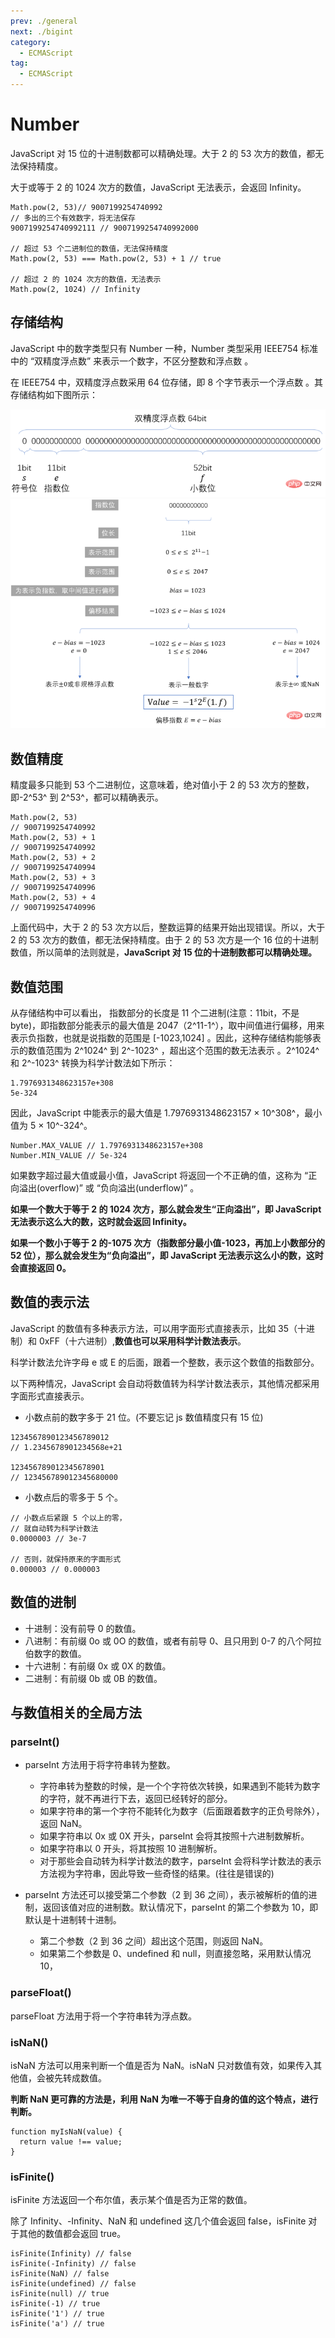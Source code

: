 ```yaml
---
prev: ./general
next: ./bigint
category:
  - ECMAScript
tag:
  - ECMAScript
---
```


# Number

JavaScript 对 15 位的十进制数都可以精确处理。大于 2 的 53 次方的数值，都无法保持精度。

大于或等于 2 的 1024 次方的数值，JavaScript 无法表示，会返回 Infinity。

```js:no-line-numbers
Math.pow(2, 53)// 9007199254740992
// 多出的三个有效数字，将无法保存
9007199254740992111 // 9007199254740992000

// 超过 53 个二进制位的数值，无法保持精度
Math.pow(2, 53) === Math.pow(2, 53) + 1 // true

// 超过 2 的 1024 次方的数值，无法表示
Math.pow(2, 1024) // Infinity
```

<!-- more -->

## 存储结构

JavaScript 中的数字类型只有 Number 一种，Number 类型采用 IEEE754 标准中的 “双精度浮点数” 来表示一个数字，不区分整数和浮点数 。

在 IEEE754 中，双精度浮点数采用 64 位存储，即 8 个字节表示一个浮点数 。其存储结构如下图所示：

![number](./img/number.png 'number')
![number](./img/number1.png 'number')

## 数值精度

精度最多只能到 53 个二进制位，这意味着，绝对值小于 2 的 53 次方的整数，即-2^53^ 到 2^53^，都可以精确表示。

```js:no-line:numbers
Math.pow(2, 53)
// 9007199254740992
Math.pow(2, 53) + 1
// 9007199254740992
Math.pow(2, 53) + 2
// 9007199254740994
Math.pow(2, 53) + 3
// 9007199254740996
Math.pow(2, 53) + 4
// 9007199254740996
```

上面代码中，大于 2 的 53 次方以后，整数运算的结果开始出现错误。所以，大于 2 的 53 次方的数值，都无法保持精度。由于 2 的 53 次方是一个 16 位的十进制数值，所以简单的法则就是，**JavaScript 对 15 位的十进制数都可以精确处理。**

## 数值范围

从存储结构中可以看出， 指数部分的长度是 11 个二进制(注意：11bit，不是 byte)，即指数部分能表示的最大值是 2047（2^11-1^），取中间值进行偏移，用来表示负指数，也就是说指数的范围是 [-1023,1024] 。因此，这种存储结构能够表示的数值范围为 2^1024^ 到 2^-1023^ ，超出这个范围的数无法表示 。2^1024^ 和 2^-1023^ 转换为科学计数法如下所示：

```js:no-line-numbers
1.7976931348623157e+308
5e-324
```

因此，JavaScript 中能表示的最大值是 1.7976931348623157 × 10^308^，最小值为 5 × 10^-324^。

```js:no-line-numbers
Number.MAX_VALUE // 1.7976931348623157e+308
Number.MIN_VALUE // 5e-324
```

如果数字超过最大值或最小值，JavaScript 将返回一个不正确的值，这称为 “正向溢出(overflow)” 或 “负向溢出(underflow)” 。

**如果一个数大于等于 2 的 1024 次方，那么就会发生“正向溢出”，即 JavaScript 无法表示这么大的数，这时就会返回 Infinity。**

**如果一个数小于等于 2 的-1075 次方（指数部分最小值-1023，再加上小数部分的 52 位），那么就会发生为“负向溢出”，即 JavaScript 无法表示这么小的数，这时会直接返回 0。**

## 数值的表示法

JavaScript 的数值有多种表示方法，可以用字面形式直接表示，比如 35（十进制）和 0xFF（十六进制）,**数值也可以采用科学计数法表示**。

科学计数法允许字母 e 或 E 的后面，跟着一个整数，表示这个数值的指数部分。

以下两种情况，JavaScript 会自动将数值转为科学计数法表示，其他情况都采用字面形式直接表示。

- 小数点前的数字多于 21 位。(不要忘记 js 数值精度只有 15 位)

```js:no-line-numbers
1234567890123456789012
// 1.2345678901234568e+21

123456789012345678901
// 123456789012345680000
```

- 小数点后的零多于 5 个。

```js:no-line-numbers
// 小数点后紧跟 5 个以上的零，
// 就自动转为科学计数法
0.0000003 // 3e-7

// 否则，就保持原来的字面形式
0.000003 // 0.000003
```

## 数值的进制

- 十进制：没有前导 0 的数值。
- 八进制：有前缀 0o 或 0O 的数值，或者有前导 0、且只用到 0-7 的八个阿拉伯数字的数值。
- 十六进制：有前缀 0x 或 0X 的数值。
- 二进制：有前缀 0b 或 0B 的数值。

## 与数值相关的全局方法

### parseInt()

- parseInt 方法用于将字符串转为整数。

  - 字符串转为整数的时候，是一个个字符依次转换，如果遇到不能转为数字的字符，就不再进行下去，返回已经转好的部分。
  - 如果字符串的第一个字符不能转化为数字（后面跟着数字的正负号除外），返回 NaN。
  - 如果字符串以 0x 或 0X 开头，parseInt 会将其按照十六进制数解析。
  - 如果字符串以 0 开头，将其按照 10 进制解析。
  - 对于那些会自动转为科学计数法的数字，parseInt 会将科学计数法的表示方法视为字符串，因此导致一些奇怪的结果。(往往是错误的)

- parseInt 方法还可以接受第二个参数（2 到 36 之间），表示被解析的值的进制，返回该值对应的进制数。默认情况下，parseInt 的第二个参数为 10，即默认是十进制转十进制。
  - 第二个参数（2 到 36 之间）超出这个范围，则返回 NaN。
  - 如果第二个参数是 0、undefined 和 null，则直接忽略，采用默认情况 10，

### parseFloat()

parseFloat 方法用于将一个字符串转为浮点数。

### isNaN()

isNaN 方法可以用来判断一个值是否为 NaN。isNaN 只对数值有效，如果传入其他值，会被先转成数值。

**判断 NaN 更可靠的方法是，利用 NaN 为唯一不等于自身的值的这个特点，进行判断。**

```js:no-line-numbers
function myIsNaN(value) {
  return value !== value;
}
```

### isFinite()

isFinite 方法返回一个布尔值，表示某个值是否为正常的数值。

除了 Infinity、-Infinity、NaN 和 undefined 这几个值会返回 false，isFinite 对于其他的数值都会返回 true。

```js:no-line-numbers
isFinite(Infinity) // false
isFinite(-Infinity) // false
isFinite(NaN) // false
isFinite(undefined) // false
isFinite(null) // true
isFinite(-1) // true
isFinite('1') // true
isFinite('a') // true

```
